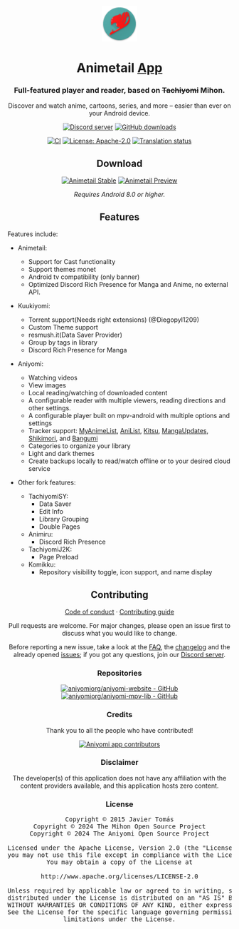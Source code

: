 <div align="center">

<a href="https://aniyomi.org">
    <img src="./.github/assets/icon.png" alt="animetail logo" title="animetail logo" width="80"/>
</a>

# Animetail [App](#)

### Full-featured player and reader, based on ~~Tachiyomi~~ Mihon.
Discover and watch anime, cartoons, series, and more – easier than ever on your Android device.

[![Discord server](https://img.shields.io/discord/841701076242530374.svg?label=&labelColor=6A7EC2&color=7389D8&logo=discord&logoColor=FFFFFF)](https://discord.gg/F32UjdJZrR)
[![GitHub downloads](https://img.shields.io/github/downloads/Dark25/aniyomi/total?label=downloads&labelColor=27303D&color=0D1117&logo=github&logoColor=FFFFFF&style=flat)](https://github.com/aniyomiorg/aniyomi/releases)

[![CI](https://img.shields.io/github/actions/workflow/status/Dark25/aniyomi/build_push.yml?labelColor=27303D)](https://github.com/aniyomiorg/aniyomi/actions/workflows/build_push.yml)
[![License: Apache-2.0](https://img.shields.io/github/license/Dark25/aniyomi?labelColor=27303D&color=818cf8)](/LICENSE)
[![Translation status](https://img.shields.io/weblate/progress/aniyomi?labelColor=27303D&color=946300)](https://hosted.weblate.org/engage/aniyomi/)

## Download

[![Animetail Stable](https://img.shields.io/github/release/Dark25/aniyomi.svg?maxAge=3600&label=Stable&labelColor=06599d&color=043b69)](https://github.com/Dark25/Animetail2/releases)
[![Animetail Preview](https://img.shields.io/github/v/release/Dark25/animetail-preview.svg?maxAge=3600&label=Beta&labelColor=2c2c47&color=1c1c39)](https://github.com/dark25/animetail-preview/releases)

*Requires Android 8.0 or higher.*

## Features

<div align="left">

Features include:
* Animetail:
    * Support for Cast functionality
    * Support themes monet
    * Android tv compatibility (only banner)
    * Optimized Discord Rich Presence for Manga and Anime, no external API.

* Kuukiyomi:
    * Torrent support(Needs right extensions) (@Diegopyl1209)
    * Custom Theme support
    * resmush.it(Data Saver Provider)
    * Group by tags in library
    * Discord Rich Presence for Manga
* Aniyomi:
    * Watching videos
    * View images
    * Local reading/watching of downloaded content
    * A configurable reader with multiple viewers, reading directions and other settings.
    * A configurable player built on mpv-android with multiple options and settings
    * Tracker support: [MyAnimeList](https://myanimelist.net/), [AniList](https://anilist.co/), [Kitsu](https://kitsu.app/), [MangaUpdates](https://mangaupdates.com), [Shikimori](https://shikimori.one), and [Bangumi](https://bgm.tv/)
    * Categories to organize your library
    * Light and dark themes
    * Create backups locally to read/watch offline or to your desired cloud service
* Other fork features:
    * TachiyomiSY:
        * Data Saver
        * Edit Info
        * Library Grouping
        * Double Pages
    * Animiru:
        * Discord Rich Presence
    * TachiyomiJ2K:
        * Page Preload
    * Komikku:
        * Repository visibility toggle, icon support, and name display

</div>

## Contributing

[Code of conduct](./CODE_OF_CONDUCT.md) · [Contributing guide](./CONTRIBUTING.md)

Pull requests are welcome. For major changes, please open an issue first to discuss what you would like to change.

Before reporting a new issue, take a look at the [FAQ](https://aniyomi.org/docs/faq/general), the [changelog](https://aniyomi.org/changelogs/) and the already opened [issues](https://github.com/aniyomiorg/aniyomi/issues); if you got any questions, join our [Discord server](https://discord.gg/F32UjdJZrR).

### Repositories

[![aniyomiorg/aniyomi-website - GitHub](https://github-readme-stats.vercel.app/api/pin/?username=aniyomiorg&repo=aniyomi-website&bg_color=161B22&text_color=c9d1d9&title_color=818cf8&icon_color=818cf8&border_radius=8&hide_border=true&description_lines_count=2)](https://github.com/aniyomiorg/aniyomi-website/)
[![aniyomiorg/aniyomi-mpv-lib - GitHub](https://github-readme-stats.vercel.app/api/pin/?username=aniyomiorg&repo=aniyomi-mpv-lib&bg_color=161B22&text_color=c9d1d9&title_color=818cf8&icon_color=818cf8&border_radius=8&hide_border=true&description_lines_count=2)](https://github.com/aniyomiorg/aniyomi-mpv-lib/)

### Credits

Thank you to all the people who have contributed!

<a href="https://github.com/Dark25/Animetail2/graphs/contributors">
    <img src="https://contrib.rocks/image?repo=Dark25/Animetail2" alt="Aniyomi app contributors" title="Aniyomi app contributors" width="800"/>
</a>

### Disclaimer

The developer(s) of this application does not have any affiliation with the content providers available, and this application hosts zero content.

### License

<pre>
Copyright © 2015 Javier Tomás
Copyright © 2024 The Mihon Open Source Project
Copyright © 2024 The Aniyomi Open Source Project

Licensed under the Apache License, Version 2.0 (the "License");
you may not use this file except in compliance with the License.
You may obtain a copy of the License at

http://www.apache.org/licenses/LICENSE-2.0

Unless required by applicable law or agreed to in writing, software
distributed under the License is distributed on an "AS IS" BASIS,
WITHOUT WARRANTIES OR CONDITIONS OF ANY KIND, either express or implied.
See the License for the specific language governing permissions and
limitations under the License.
</pre>

</div>
